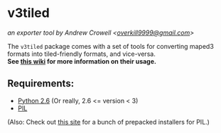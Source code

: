 v3tiled
=======
*an exporter tool by Andrew Crowell <<overkill9999@gmail.com>>*

The `v3tiled` package comes with a set of tools for converting maped3 formats into tiled-friendly formats, and vice-versa.    
**See [this wiki](http://wiki.github.com/Bananattack/v3tiled/) for more information on their usage.**

Requirements:
-------------
* [Python 2.6](http://python.org/) (Or really, 2.6 <= version < 3)
* [PIL](http://www.pythonware.com/products/pil/)

(Also: Check out [this site](http://effbot.org/downloads/#pil) for a bunch of prepacked installers for PIL.)